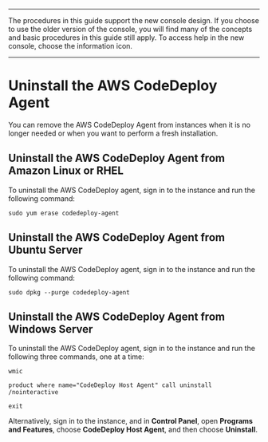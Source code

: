 --------

 The procedures in this guide support the new console design\. If you choose to use the older version of the console, you will find many of the concepts and basic procedures in this guide still apply\. To access help in the new console, choose the information icon\. 

--------

# Uninstall the AWS CodeDeploy Agent<a name="codedeploy-agent-operations-uninstall"></a>

You can remove the AWS CodeDeploy Agent from instances when it is no longer needed or when you want to perform a fresh installation\.

## Uninstall the AWS CodeDeploy Agent from Amazon Linux or RHEL<a name="codedeploy-agent-operations-uninstall-linux"></a>

To uninstall the AWS CodeDeploy agent, sign in to the instance and run the following command:

```
sudo yum erase codedeploy-agent
```

## Uninstall the AWS CodeDeploy Agent from Ubuntu Server<a name="codedeploy-agent-operations-uninstall-ubuntu"></a>

To uninstall the AWS CodeDeploy agent, sign in to the instance and run the following command:

```
sudo dpkg --purge codedeploy-agent
```

## Uninstall the AWS CodeDeploy Agent from Windows Server<a name="codedeploy-agent-operations-uninstall-windows"></a>

To uninstall the AWS CodeDeploy agent, sign in to the instance and run the following three commands, one at a time:

```
wmic
```

```
product where name="CodeDeploy Host Agent" call uninstall /nointeractive
```

```
exit
```

Alternatively, sign in to the instance, and in **Control Panel**, open **Programs and Features**, choose **CodeDeploy Host Agent**, and then choose **Uninstall**\.